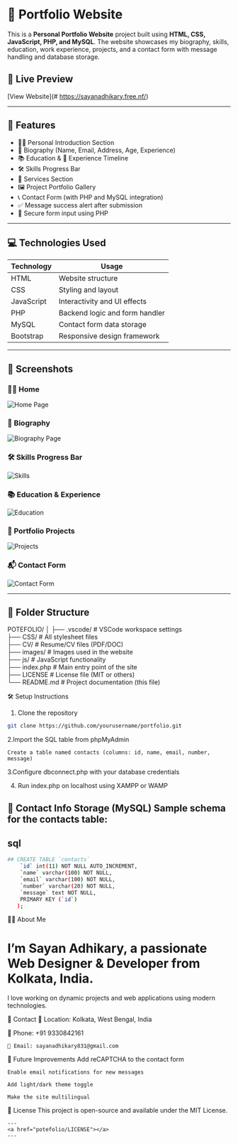 # 💼 Portfolio Website

This is a **Personal Portfolio Website** project built using **HTML, CSS, JavaScript, PHP, and MySQL**. The website showcases my biography, skills, education, work experience, projects, and a contact form with message handling and database storage.

## 🔗 Live Preview
[View Website](# https://sayanadhikary.free.nf/) 

---

## 📂 Features

- 🧑‍💼 Personal Introduction Section
- 🧾 Biography (Name, Email, Address, Age, Experience)
- 📚 Education & 💼 Experience Timeline
- 🛠️ Skills Progress Bar
- 🧰 Services Section
- 🖼️ Project Portfolio Gallery
- 📞 Contact Form (with PHP and MySQL integration)
- ✅ Message success alert after submission
- 🔐 Secure form input using PHP

---

## 💻 Technologies Used

| Technology  | Usage                          |
|-------------|--------------------------------|
| HTML        | Website structure              |
| CSS         | Styling and layout             |
| JavaScript  | Interactivity and UI effects   |
| PHP         | Backend logic and form handler |
| MySQL       | Contact form data storage      |
| Bootstrap   | Responsive design framework    |

---

## 📸 Screenshots
### 🧑‍💼 Home 
![Home Page](screenshots/home_page.png) 

### 🧾 Biography
![Biography Page](screenshots/Biography.png) 

### 🛠️ Skills Progress Bar
![Skills](screenshots/skills.png)

### 📚 Education & Experience
![Education](screenshots/education.png)

### 💼 Portfolio Projects
![Projects](screenshots/project.png)

### 📬 Contact Form
![Contact Form](screenshots/contact.png)

---

## 📁 Folder Structure


POTEFOLIO/
│
├── .vscode/ # VSCode workspace settings<br>
├── CSS/ # All stylesheet files<br>
├── CV/ # Resume/CV files (PDF/DOC)<br>
├── images/ # Images used in the website<br>
├── js/ # JavaScript functionality<br>
├── index.php # Main entry point of the site<br>
├── LICENSE # License file (MIT or others)<br>
└── README.md # Project documentation (this file)




🛠️ Setup Instructions

 1. Clone the repository  
   ```bash
   git clone https://github.com/yourusername/portfolio.git
   ```

2.Import the SQL table from phpMyAdmin

    Create a table named contacts (columns: id, name, email, number, message)
 3.Configure dbconnect.php with your database credentials

 4. Run index.php on localhost using XAMPP or WAMP



 📌 Contact Info Storage (MySQL)
    Sample schema for the contacts table:
---
## sql

```bash
## CREATE TABLE `contacts` 
    `id` int(11) NOT NULL AUTO_INCREMENT,
    `name` varchar(100) NOT NULL,
    `email` varchar(100) NOT NULL,
    `number` varchar(20) NOT NULL,
    `message` text NOT NULL,
    PRIMARY KEY (`id`)
   );
```

 🙋‍♂️ About Me
# I’m Sayan Adhikary, a passionate Web Designer & Developer from Kolkata, India.
   I love working on dynamic projects and web applications using modern technologies.

 📧 Contact
    📍 Location: Kolkata, West Bengal, India

   📱 Phone: +91 9330842161

    📧 Email: sayanadhikary831@gmail.com

 🏁 Future Improvements
    Add reCAPTCHA to the contact form

    Enable email notifications for new messages

    Add light/dark theme toggle

    Make the site multilingual

 📜 License
    This project is open-source and available under the MIT License.

    ---
    <a href="potefolio/LICENSE"></a>
    ---
 
